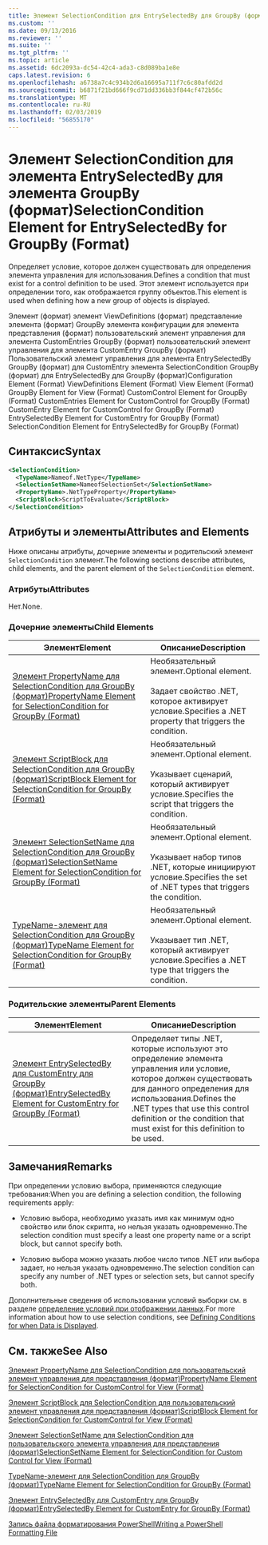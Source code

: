 ```yaml
---
title: Элемент SelectionCondition для EntrySelectedBy для GroupBy (формат) | Документация Майкрософт
ms.custom: ''
ms.date: 09/13/2016
ms.reviewer: ''
ms.suite: ''
ms.tgt_pltfrm: ''
ms.topic: article
ms.assetid: 6dc2093a-dc54-42c4-ada3-c8d089ba1e8e
caps.latest.revision: 6
ms.openlocfilehash: a6738a7c4c934b2d6a16695a711f7c6c80afdd2d
ms.sourcegitcommit: b6871f21bd666f9cd71dd336bb3f844cf472b56c
ms.translationtype: MT
ms.contentlocale: ru-RU
ms.lasthandoff: 02/03/2019
ms.locfileid: "56855170"
---
```

# <a name="selectioncondition-element-for-entryselectedby-for-groupby-format"></a><span data-ttu-id="7985a-102">Элемент SelectionCondition для элемента EntrySelectedBy для элемента GroupBy (формат)</span><span class="sxs-lookup"><span data-stu-id="7985a-102">SelectionCondition Element for EntrySelectedBy for GroupBy (Format)</span></span>

<span data-ttu-id="7985a-103">Определяет условие, которое должен существовать для определения элемента управления для использования.</span><span class="sxs-lookup"><span data-stu-id="7985a-103">Defines a condition that must exist for a control definition to be used.</span></span> <span data-ttu-id="7985a-104">Этот элемент используется при определении того, как отображается группу объектов.</span><span class="sxs-lookup"><span data-stu-id="7985a-104">This element is used when defining how a new group of objects is displayed.</span></span>

<span data-ttu-id="7985a-105">Элемент (формат) элемент ViewDefinitions (формат) представление элемента (формат) GroupBy элемента конфигурации для элемента представления (формат) пользовательский элемент управления для элемента CustomEntries GroupBy (формат) пользовательский элемент управления для элемента CustomEntry GroupBy (формат) Пользовательский элемент управления для элемента EntrySelectedBy GroupBy (формат) для CustomEntry элемента SelectionCondition GroupBy (формат) для EntrySelectedBy для GroupBy (формат)</span><span class="sxs-lookup"><span data-stu-id="7985a-105">Configuration Element (Format) ViewDefinitions Element (Format) View Element (Format) GroupBy Element for View (Format) CustomControl Element for GroupBy (Format) CustomEntries Element for CustomControl for GroupBy (Format) CustomEntry Element for CustomControl for GroupBy (Format) EntrySelectedBy Element for CustomEntry for GroupBy (Format) SelectionCondition Element for EntrySelectedBy for GroupBy (Format)</span></span>

## <a name="syntax"></a><span data-ttu-id="7985a-106">Синтаксис</span><span class="sxs-lookup"><span data-stu-id="7985a-106">Syntax</span></span>

```xml
<SelectionCondition>
  <TypeName>Nameof.NetType</TypeName>
  <SelectionSetName>NameofSelectionSet</SelectionSetName>
  <PropertyName>.NetTypeProperty</PropertyName>
  <ScriptBlock>ScriptToEvaluate</ScriptBlock>
</SelectionCondition>
```

## <a name="attributes-and-elements"></a><span data-ttu-id="7985a-107">Атрибуты и элементы</span><span class="sxs-lookup"><span data-stu-id="7985a-107">Attributes and Elements</span></span>

<span data-ttu-id="7985a-108">Ниже описаны атрибуты, дочерние элементы и родительский элемент `SelectionCondition` элемент.</span><span class="sxs-lookup"><span data-stu-id="7985a-108">The following sections describe attributes, child elements, and the parent element of the `SelectionCondition` element.</span></span>

### <a name="attributes"></a><span data-ttu-id="7985a-109">Атрибуты</span><span class="sxs-lookup"><span data-stu-id="7985a-109">Attributes</span></span>

<span data-ttu-id="7985a-110">Нет.</span><span class="sxs-lookup"><span data-stu-id="7985a-110">None.</span></span>

### <a name="child-elements"></a><span data-ttu-id="7985a-111">Дочерние элементы</span><span class="sxs-lookup"><span data-stu-id="7985a-111">Child Elements</span></span>

|<span data-ttu-id="7985a-112">Элемент</span><span class="sxs-lookup"><span data-stu-id="7985a-112">Element</span></span>|<span data-ttu-id="7985a-113">Описание</span><span class="sxs-lookup"><span data-stu-id="7985a-113">Description</span></span>|
|-------------|-----------------|
|[<span data-ttu-id="7985a-114">Элемент PropertyName для SelectionCondition для GroupBy (формат)</span><span class="sxs-lookup"><span data-stu-id="7985a-114">PropertyName Element for SelectionCondition for GroupBy (Format)</span></span>](./propertyname-element-for-selectioncondition-for-groupby-format.md)|<span data-ttu-id="7985a-115">Необязательный элемент.</span><span class="sxs-lookup"><span data-stu-id="7985a-115">Optional element.</span></span><br /><br /> <span data-ttu-id="7985a-116">Задает свойство .NET, которое активирует условие.</span><span class="sxs-lookup"><span data-stu-id="7985a-116">Specifies a .NET property that triggers the condition.</span></span>|
|[<span data-ttu-id="7985a-117">Элемент ScriptBlock для SelectionCondition для GroupBy (формат)</span><span class="sxs-lookup"><span data-stu-id="7985a-117">ScriptBlock Element for SelectionCondition for GroupBy (Format)</span></span>](./scriptblock-element-for-selectioncondition-for-entryselectedby-for-groupby-format.md)|<span data-ttu-id="7985a-118">Необязательный элемент.</span><span class="sxs-lookup"><span data-stu-id="7985a-118">Optional element.</span></span><br /><br /> <span data-ttu-id="7985a-119">Указывает сценарий, который активирует условие.</span><span class="sxs-lookup"><span data-stu-id="7985a-119">Specifies the script that triggers the condition.</span></span>|
|[<span data-ttu-id="7985a-120">Элемент SelectionSetName для SelectionCondition для GroupBy (формат)</span><span class="sxs-lookup"><span data-stu-id="7985a-120">SelectionSetName Element for SelectionCondition for GroupBy (Format)</span></span>](./selectionsetname-element-for-selectioncondition-for-groupby-format.md)|<span data-ttu-id="7985a-121">Необязательный элемент.</span><span class="sxs-lookup"><span data-stu-id="7985a-121">Optional element.</span></span><br /><br /> <span data-ttu-id="7985a-122">Указывает набор типов .NET, которые инициируют условие.</span><span class="sxs-lookup"><span data-stu-id="7985a-122">Specifies the set of .NET types that triggers the condition.</span></span>|
|[<span data-ttu-id="7985a-123">TypeName-элемент для SelectionCondition для GroupBy (формат)</span><span class="sxs-lookup"><span data-stu-id="7985a-123">TypeName Element for SelectionCondition for GroupBy  (Format)</span></span>](./typename-element-for-selectioncondition-for-groupby-format.md)|<span data-ttu-id="7985a-124">Необязательный элемент.</span><span class="sxs-lookup"><span data-stu-id="7985a-124">Optional element.</span></span><br /><br /> <span data-ttu-id="7985a-125">Указывает тип .NET, который активирует условие.</span><span class="sxs-lookup"><span data-stu-id="7985a-125">Specifies a .NET type that triggers the condition.</span></span>|

### <a name="parent-elements"></a><span data-ttu-id="7985a-126">Родительские элементы</span><span class="sxs-lookup"><span data-stu-id="7985a-126">Parent Elements</span></span>

|<span data-ttu-id="7985a-127">Элемент</span><span class="sxs-lookup"><span data-stu-id="7985a-127">Element</span></span>|<span data-ttu-id="7985a-128">Описание</span><span class="sxs-lookup"><span data-stu-id="7985a-128">Description</span></span>|
|-------------|-----------------|
|[<span data-ttu-id="7985a-129">Элемент EntrySelectedBy для CustomEntry для GroupBy (формат)</span><span class="sxs-lookup"><span data-stu-id="7985a-129">EntrySelectedBy Element for CustomEntry for GroupBy (Format)</span></span>](./entryselectedby-element-for-customentry-for-groupby-format.md)|<span data-ttu-id="7985a-130">Определяет типы .NET, которые используют это определение элемента управления или условие, которое должен существовать для данного определения для использования.</span><span class="sxs-lookup"><span data-stu-id="7985a-130">Defines the .NET types that use this control definition or the condition that must exist for this definition to be used.</span></span>|

## <a name="remarks"></a><span data-ttu-id="7985a-131">Замечания</span><span class="sxs-lookup"><span data-stu-id="7985a-131">Remarks</span></span>

<span data-ttu-id="7985a-132">При определении условию выбора, применяются следующие требования:</span><span class="sxs-lookup"><span data-stu-id="7985a-132">When you are defining a selection condition, the following requirements apply:</span></span>

- <span data-ttu-id="7985a-133">Условию выбора, необходимо указать имя как минимум одно свойство или блок скрипта, но нельзя указать одновременно.</span><span class="sxs-lookup"><span data-stu-id="7985a-133">The selection condition must specify a least one property name or a script block, but cannot specify both.</span></span>

- <span data-ttu-id="7985a-134">Условию выбора можно указать любое число типов .NET или выбора задает, но нельзя указать одновременно.</span><span class="sxs-lookup"><span data-stu-id="7985a-134">The selection condition can specify any number of .NET types or selection sets, but cannot specify both.</span></span>

<span data-ttu-id="7985a-135">Дополнительные сведения об использовании условий выборки см. в разделе [определение условий при отображении данных](./defining-conditions-for-displaying-data.md).</span><span class="sxs-lookup"><span data-stu-id="7985a-135">For more information about how to use selection conditions, see [Defining Conditions for when Data is Displayed](./defining-conditions-for-displaying-data.md).</span></span>

## <a name="see-also"></a><span data-ttu-id="7985a-136">См. также</span><span class="sxs-lookup"><span data-stu-id="7985a-136">See Also</span></span>

[<span data-ttu-id="7985a-137">Элемент PropertyName для SelectionCondition для пользовательский элемент управления для представления (формат)</span><span class="sxs-lookup"><span data-stu-id="7985a-137">PropertyName Element for SelectionCondition for CustomControl for View (Format)</span></span>](./propertyname-element-for-selectioncondition-for-customcontrol-for-view-format.md)

[<span data-ttu-id="7985a-138">Элемент ScriptBlock для SelectionCondition для пользовательский элемент управления для представления (формат)</span><span class="sxs-lookup"><span data-stu-id="7985a-138">ScriptBlock Element for SelectionCondition for CustomControl for View (Format)</span></span>](./scriptblock-element-for-selectioncondition-for-customcontrol-for-view-format.md)

[<span data-ttu-id="7985a-139">Элемент SelectionSetName для SelectionCondition для пользовательского элемента управления для представления (формат)</span><span class="sxs-lookup"><span data-stu-id="7985a-139">SelectionSetName Element for SelectionCondition for Custom Control for View (Format)</span></span>](./selectionsetname-element-for-selectioncondition-for-customcontrol-for-view-format.md)

[<span data-ttu-id="7985a-140">TypeName-элемент для SelectionCondition для GroupBy (формат)</span><span class="sxs-lookup"><span data-stu-id="7985a-140">TypeName Element for SelectionCondition for GroupBy  (Format)</span></span>](./typename-element-for-selectioncondition-for-groupby-format.md)

[<span data-ttu-id="7985a-141">Элемент EntrySelectedBy для CustomEntry для GroupBy (формат)</span><span class="sxs-lookup"><span data-stu-id="7985a-141">EntrySelectedBy Element for CustomEntry for GroupBy (Format)</span></span>](./entryselectedby-element-for-customentry-for-groupby-format.md)

[<span data-ttu-id="7985a-142">Запись файла форматирования PowerShell</span><span class="sxs-lookup"><span data-stu-id="7985a-142">Writing a PowerShell Formatting File</span></span>](./writing-a-powershell-formatting-file.md)
